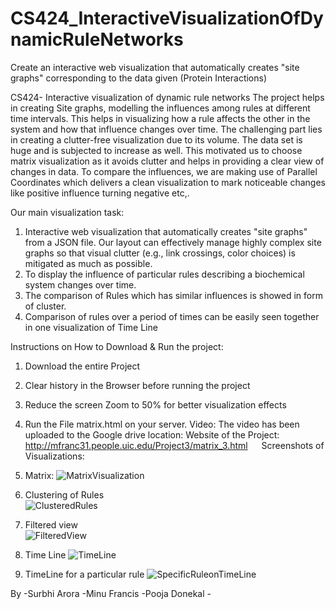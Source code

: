 # CS424_InteractiveVisualizationOfDynamicRuleNetworks
Create an interactive web visualization that automatically creates "site graphs" corresponding to the data given (Protein Interactions)


 CS424- Interactive visualization of dynamic rule networks 
The project helps in creating Site graphs, modelling the influences among rules at different time intervals. This helps in visualizing how a rule affects the other in the system and how that influence changes over time. The challenging part lies in creating a clutter-free visualization due to its volume. The data set is huge and is subjected to increase as well. This motivated us to choose matrix visualization as it avoids clutter and helps in providing a clear view of changes in data. To compare the influences, we are making use of Parallel Coordinates which delivers a clean visualization to mark noticeable changes like positive influence turning negative etc,.

Our main visualization task:
1.	Interactive web visualization that automatically creates "site graphs" from a JSON file.
Our layout can effectively manage highly complex site graphs so that visual clutter (e.g., link crossings, color choices) is mitigated as much as possible. 
2.	To display the influence of particular rules describing a biochemical system changes over time.
3.	The comparison of Rules which has similar influences is showed in form of cluster.
4.	Comparison of rules over a period of times can be easily seen together in one visualization of Time Line

Instructions on How to Download & Run the project:
1.	Download the entire Project
2.	Clear history in the Browser before running the project
3.	Reduce the screen Zoom to 50% for better visualization effects
4.	Run the File matrix.html on your server.
Video:
The video has been uploaded to the Google drive location: 
Website of the Project:
http://mfranc31.people.uic.edu/Project3/matrix_3.html
 
Screenshots of Visualizations:

1. Matrix:
![MatrixVisualization](https://github.com/francisminu/CS424_InteractiveVisualizationOfDynamicRuleNetworks/tree/master/Screenshots/matrix1.JPG)

2.	Clustering of Rules   
![ClusteredRules](https://github.com/francisminu/CS424_InteractiveVisualizationOfDynamicRuleNetworks/tree/master/Screenshots/clustering.JPG)

3.	Filtered view  
![FilteredView](https://github.com/francisminu/CS424_InteractiveVisualizationOfDynamicRuleNetworks/tree/master/Screenshots/filtere_view.JPG)

4.	Time Line 
![TimeLine](https://github.com/francisminu/CS424_InteractiveVisualizationOfDynamicRuleNetworks/tree/master/Screenshots/time_line.JPG)

5.	TimeLine for a particular rule
 ![SpecificRuleonTimeLine](https://github.com/francisminu/CS424_InteractiveVisualizationOfDynamicRuleNetworks/tree/master/Screenshots/time_line_filtered_view.JPG)
   
By -Surbhi Arora -Minu Francis -Pooja Donekal -

